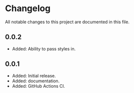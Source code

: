 # Changelog

All notable changes to this project are documented in this file.

## 0.0.2

- Added: Ability to pass styles in.

## 0.0.1

- Added: Initial release.
- Added: documentation.
- Added: GitHub Actions CI.
